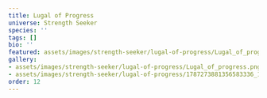 ```yaml
---
title: Lugal of Progress
universe: Strength Seeker
species: ''
tags: []
bio: ''
featured: assets/images/strength-seeker/lugal-of-progress/Lugal_of_progress.png
gallery:
- assets/images/strength-seeker/lugal-of-progress/Lugal_of_progress.png
- assets/images/strength-seeker/lugal-of-progress/1787273881356583336_1.jpg
order: 12
---
```

